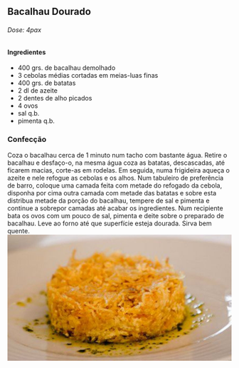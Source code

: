 ## Bacalhau Dourado
###### Dose: 4pax
#### Ingredientes
- 400 grs. de bacalhau demolhado
- 3 cebolas médias cortadas em meias-luas finas
- 400 grs. de batatas
- 2 dl de azeite
- 2 dentes de alho picados
- 4 ovos
- sal q.b.
- pimenta q.b.
### Confecção
Coza o bacalhau cerca de 1 minuto num tacho com bastante água.
Retire o bacalhau e desfaço-o, na mesma água coza as batatas, descascadas, até ficarem macias, corte-as em rodelas.
Em seguida, numa frigideira aqueça o azeite e nele refogue as cebolas e os alhos.
Num tabuleiro de preferência de barro, coloque uma camada feita com metade do refogado da cebola, disponha por cima outra camada com metade das batatas e sobre esta distribua metade da porção do bacalhau, tempere de sal e pimenta e continue a sobrepor camadas até acabar os ingredientes.
Num recipiente bata os ovos com um pouco de sal, pimenta e deite sobre o preparado de bacalhau.
Leve ao  forno até que superfície esteja dourada.
Sirva bem quente.
![alt text](image-4.png)